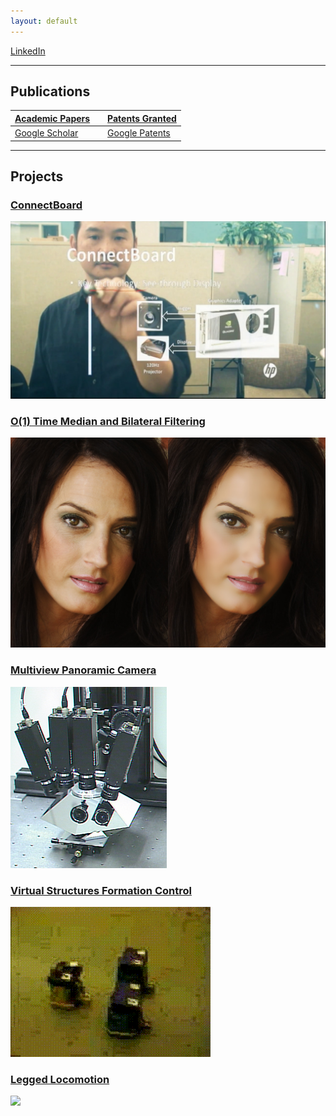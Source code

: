 ```yaml
---
layout: default
---
```


[LinkedIn](https://www.linkedin.com/in/karhantan)

------

## Publications

[Academic Papers](/Publications) | |  [Patents Granted](/patents) 
:---|:---|:---
[Google Scholar](https://scholar.google.com/citations?hl=en&user=Fz17zgcAAAAJ) |  | [Google Patents](https://patents.google.com/?inventor=kar-han+tan,Kar+Han+Tan&status=GRANT&clustered=false&sort=new&num=100)

------

## Projects 

### [ConnectBoard](/ConnectBoard) 

[![](/ConnectBoard/ConnectBoard.png)](/ConnectBoard)

### [O(1) Time Median and Bilateral Filtering](/CTMBF)

[![](/CTMBF/ctbf.jpg)](/CTMBF)

### [Multiview Panoramic Camera](/Pyramid)

[![](/Pyramid/camera_files/spam_setup.jpeg)](/Pyramid)

### [Virtual Structures Formation Control](/VS)

[![](/assets/mif_qt4.gif)](/VS)

### [Legged Locomotion](/Legged)

[![](/assets/Walking.gif)](/Legged)

